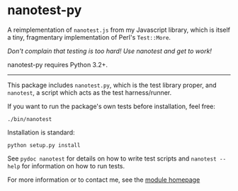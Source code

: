 nanotest-py
===========

A reimplementation of `nanotest.js` from my Javascript library, which
is itself a tiny, fragmentary implementation of Perl's `Test::More`.

*Don't complain that testing is too hard! Use nanotest and get to work!*

nanotest-py requires Python 3.2+.

----

This package includes `nanotest.py`, which is the test library proper,
and `nanotest`, a script which acts as the test harness/runner.

If you want to run the package's own tests before installation, feel
free:

    ./bin/nanotest

Installation is standard:

    python setup.py install

See `pydoc nanotest` for details on how to write test scripts and
`nanotest --help` for information on how to run tests.

For more information or to contact me, see the [module
homepage](https://github.com/firepear/nanotest-py/)
